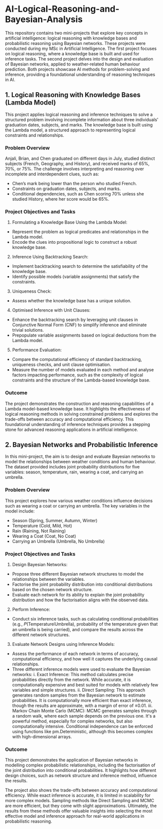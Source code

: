 # AI-Logical-Reasoning-and-Bayesian-Analysis
This repository contains two mini-projects that explore key concepts in artificial intelligence: logical reasoning with knowledge bases and probabilistic reasoning using Bayesian networks. These projects were conducted during my MSc in Artificial Intelligence. The first project focuses on logical reasoning, where a knowledge base is built and used for inference tasks. The second project delves into the design and evaluation of Bayesian networks, applied to weather-related human behaviour prediction. Both projects showcase AI methods for problem-solving and inference, providing a foundational understanding of reasoning techniques in AI.

## 1. Logical Reasoning with Knowledge Bases (Lambda Model)

This project applies logical reasoning and inference techniques to solve a structured problem involving incomplete information about three individuals' graduation dates, subjects, and marks. The knowledge base is built using the Lambda model, a structured approach to representing logical constraints and relationships.

### Problem Overview
Anjali, Brian, and Chen graduated on different days in July, studied distinct subjects (French, Geography, and History), and received marks of 65%, 70%, or 75%. The challenge involves interpreting and reasoning over incomplete and interdependent clues, such as:
- Chen’s mark being lower than the person who studied French.
- Constraints on graduation dates, subjects, and marks.
- Conditional dependencies, such as Chen scoring 70% unless she studied History, where her score would be 65%.

### Project Objectives and Tasks
1. Formulating a Knowledge Base Using the Lambda Model:
- Represent the problem as logical predicates and relationships in the Lambda model.
- Encode the clues into propositional logic to construct a robust knowledge base.
  
2. Inference Using Backtracking Search:
- Implement backtracking search to determine the satisfiability of the knowledge base.
- Identify possible models (variable assignments) that satisfy the constraints.

3. Uniqueness Check:
- Assess whether the knowledge base has a unique solution.

4. Optimised Inference with Unit Clauses:
- Enhance the backtracking search by leveraging unit clauses in Conjunctive Normal Form (CNF) to simplify inference and eliminate trivial solutions.
- Prepopulate variable assignments based on logical deductions from the Lambda model.

5. Performance Evaluation:
- Compare the computational efficiency of standard backtracking, uniqueness checks, and unit clause optimisation.
- Measure the number of models evaluated in each method and analyse factors impacting performance, such as the complexity of logical constraints and the structure of the Lambda-based knowledge base.

### Outcome
The project demonstrates the construction and reasoning capabilities of a Lambda model-based knowledge base. It highlights the effectiveness of logical reasoning methods in solving constrained problems and explores the trade-offs between accuracy and computational efficiency. This foundational understanding of inference techniques provides a stepping stone for advanced reasoning applications in artificial intelligence.

## 2. Bayesian Networks and Probabilistic Inference

In this mini-project, the aim is to design and evaluate Bayesian networks to model the relationships between weather conditions and human behaviour. The dataset provided includes joint probability distributions for five variables: season, temperature, rain, wearing a coat, and carrying an umbrella.

### Problem Overview
This project explores how various weather conditions influence decisions such as wearing a coat or carrying an umbrella. The key variables in the model include:
- Season (Spring, Summer, Autumn, Winter)
- Temperature (Cold, Mild, Hot)
- Rain (Raining, Not Raining)
- Wearing a Coat (Coat, No Coat)
- Carrying an Umbrella (Umbrella, No Umbrella)

### Project Objectives and Tasks
1. Design Bayesian Networks:
- Propose three different Bayesian network structures to model the relationships between the variables.
- Factorise the joint probability distribution into conditional distributions based on the chosen network structure.
- Evaluate each network for its ability to explain the joint probability distribution and how the factorisation aligns with the observed data.

2. Perform Inference:
- Conduct six inference tasks, such as calculating conditional probabilities (e.g., 𝑃(Temperature∣Umbrella), probability of the temperature given that an umbrella is being carried), and compare the results across the different network structures.

3. Evaluate Network Designs using Inference Models:
- Assess the performance of each network in terms of accuracy, computational efficiency, and how well it captures the underlying causal relationships.
- Three different inference models were used to evaluate the Bayesian networks:
i. Exact Inference: This method calculates precise probabilities directly from the network. While accurate, it is computationally expensive and best suited for models with relatively few variables and simple structures.
ii. Direct Sampling: This approach generates random samples from the Bayesian network to estimate probabilities. It is computationally more efficient than exact inference, though the results are approximate, with a margin of error of ±0.01.
iii. Markov Chain Monte Carlo (MCMC): MCMC generates samples through a random walk, where each sample depends on the previous one. It's a powerful method, especially for complex networks, but also computationally intensive. Conditional independence can be enforced using functions like pm.Deterministic, although this becomes complex with high-dimensional arrays.

### Outcome
This project demonstrates the application of Bayesian networks in modelling complex probabilistic relationships, including the factorisation of the joint distribution into conditional probabilities. It highlights how different design choices, such as network structure and inference method, influence the results.

The project also shows the trade-offs between accuracy and computational efficiency. While exact inference is accurate, it is limited in scalability for more complex models. Sampling methods like Direct Sampling and MCMC are more efficient, but they come with slight approximations. Ultimately, the results from these methods offer valuable insights into selecting the most effective model and inference approach for real-world applications in probabilistic reasoning.
